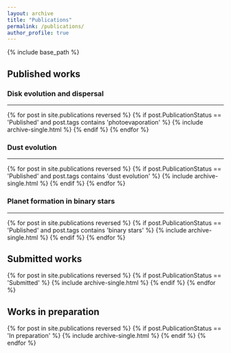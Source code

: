 ```yaml
---
layout: archive
title: "Publications"
permalink: /publications/
author_profile: true
---
```


{% include base_path %}

## Published works

### Disk evolution and dispersal
---

{% for post in site.publications reversed %}
  {% if post.PublicationStatus == 'Published' and post.tags contains 'photoevaporation' %}
    {% include archive-single.html %}
  {% endif %}
{% endfor %}

### Dust evolution
---

{% for post in site.publications reversed %}
  {% if post.PublicationStatus == 'Published' and post.tags contains 'dust evolution' %}
    {% include archive-single.html %}
  {% endif %}
{% endfor %}

### Planet formation in binary stars
---

{% for post in site.publications reversed %}
  {% if post.PublicationStatus == 'Published' and post.tags contains 'binary stars' %}
    {% include archive-single.html %}
  {% endif %}
{% endfor %}

## Submitted works

{% for post in site.publications reversed %}
  {% if post.PublicationStatus == 'Submitted' %}
    {% include archive-single.html %}
  {% endif %}
{% endfor %}

## Works in preparation

{% for post in site.publications reversed %}
  {% if post.PublicationStatus == 'In preparation' %}
    {% include archive-single.html %}
  {% endif %}
{% endfor %}
